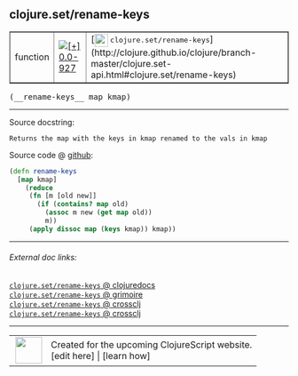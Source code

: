 ## clojure.set/rename-keys



 <table border="1">
<tr>
<td>function</td>
<td><a href="https://github.com/cljsinfo/cljs-api-docs/tree/0.0-927"><img valign="middle" alt="[+] 0.0-927" title="Added in 0.0-927" src="https://img.shields.io/badge/+-0.0--927-lightgrey.svg"></a> </td>
<td>
[<img height="24px" valign="middle" src="http://i.imgur.com/1GjPKvB.png"> <samp>clojure.set/rename-keys</samp>](http://clojure.github.io/clojure/branch-master/clojure.set-api.html#clojure.set/rename-keys)
</td>
</tr>
</table>


 <samp>
(__rename-keys__ map kmap)<br>
</samp>

---





Source docstring:

```
Returns the map with the keys in kmap renamed to the vals in kmap
```


Source code @ [github](https://github.com/clojure/clojurescript/blob/r2511/src/cljs/clojure/set.cljs#L72-L80):

```clj
(defn rename-keys
  [map kmap]
    (reduce
     (fn [m [old new]]
       (if (contains? map old)
         (assoc m new (get map old))
         m))
     (apply dissoc map (keys kmap)) kmap))
```

<!--
Repo - tag - source tree - lines:

 <pre>
clojurescript @ r2511
└── src
    └── cljs
        └── clojure
            └── <ins>[set.cljs:72-80](https://github.com/clojure/clojurescript/blob/r2511/src/cljs/clojure/set.cljs#L72-L80)</ins>
</pre>

-->

---



###### External doc links:

[`clojure.set/rename-keys` @ clojuredocs](http://clojuredocs.org/clojure.set/rename-keys)<br>
[`clojure.set/rename-keys` @ grimoire](http://conj.io/store/v1/org.clojure/clojure/1.7.0-beta3/clj/clojure.set/rename-keys/)<br>
[`clojure.set/rename-keys` @ crossclj](http://crossclj.info/fun/clojure.set/rename-keys.html)<br>
[`clojure.set/rename-keys` @ crossclj](http://crossclj.info/fun/clojure.set.cljs/rename-keys.html)<br>

---

 <table>
<tr><td>
<img valign="middle" align="right" width="48px" src="http://i.imgur.com/Hi20huC.png">
</td><td>
Created for the upcoming ClojureScript website.<br>
[edit here] | [learn how]
</td></tr></table>

[edit here]:https://github.com/cljsinfo/cljs-api-docs/blob/master/cljsdoc/clojure.set/rename-keys.cljsdoc
[learn how]:https://github.com/cljsinfo/cljs-api-docs/wiki/cljsdoc-files

<!--

This information was too distracting to show to readers, but I'll leave it
commented here since it is helpful to:

- pretty-print the data used to generate this document
- and show how to retrieve that data



The API data for this symbol:

```clj
{:ns "clojure.set",
 :name "rename-keys",
 :signature ["[map kmap]"],
 :history [["+" "0.0-927"]],
 :type "function",
 :full-name-encode "clojure.set/rename-keys",
 :source {:code "(defn rename-keys\n  [map kmap]\n    (reduce\n     (fn [m [old new]]\n       (if (contains? map old)\n         (assoc m new (get map old))\n         m))\n     (apply dissoc map (keys kmap)) kmap))",
          :title "Source code",
          :repo "clojurescript",
          :tag "r2511",
          :filename "src/cljs/clojure/set.cljs",
          :lines [72 80]},
 :full-name "clojure.set/rename-keys",
 :clj-symbol "clojure.set/rename-keys",
 :docstring "Returns the map with the keys in kmap renamed to the vals in kmap"}

```

Retrieve the API data for this symbol:

```clj
;; from Clojure REPL
(require '[clojure.edn :as edn])
(-> (slurp "https://raw.githubusercontent.com/cljsinfo/cljs-api-docs/catalog/cljs-api.edn")
    (edn/read-string)
    (get-in [:symbols "clojure.set/rename-keys"]))
```

-->
